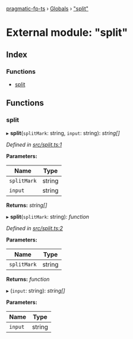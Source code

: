 [pragmatic-fp-ts](../README.md) › [Globals](../globals.md) › ["split"](_split_.md)

# External module: "split"

## Index

### Functions

* [split](_split_.md#split)

## Functions

###  split

▸ **split**(`splitMark`: string, `input`: string): *string[]*

*Defined in [src/split.ts:1](https://github.com/hermann-p/pragmatic-fp-ts/blob/a1a02fb/src/split.ts#L1)*

**Parameters:**

Name | Type |
------ | ------ |
`splitMark` | string |
`input` | string |

**Returns:** *string[]*

▸ **split**(`splitMark`: string): *function*

*Defined in [src/split.ts:2](https://github.com/hermann-p/pragmatic-fp-ts/blob/a1a02fb/src/split.ts#L2)*

**Parameters:**

Name | Type |
------ | ------ |
`splitMark` | string |

**Returns:** *function*

▸ (`input`: string): *string[]*

**Parameters:**

Name | Type |
------ | ------ |
`input` | string |
